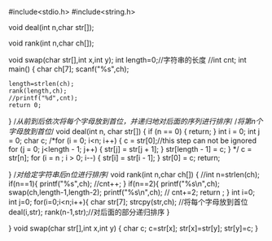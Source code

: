 #include<stdio.h>
#include<string.h>


void deal(int n,char str[]);

void rank(int n,char ch[]);

void swap(char str[],int x,int y);
int length=0;//字符串的长度 
//int cnt;
int main()
{
	char ch[7];
	scanf("%s",ch);
	
	length=strlen(ch);
	rank(length,ch); 
	//printf("%d",cnt);
	return 0;
}
/*从前到后依次将每个字母放到首位，并递归地对后面的序列进行排序*/
/*将第n个字母放到首位*/
void deal(int n, char str[])
{
	if (n == 0) {
		return;
	}
	int i = 0;
	int j = 0;
	char c;
	/*for (i = 0; i<n; i++) {
		c = str[0];//this step can not be ignored
		for (j = 0; j<length - 1; j++) {
			str[j] = str[j + 1];
		}
		str[length - 1] = c;
	}
	*/
	c = str[n];
	for (i = n ; i > 0; i--) {
		str[i] = str[i - 1];
	}
	str[0] = c;
	return;

}
/*对给定字符串后n位进行排序*/
void rank(int n,char ch[])
{
	//int n=strlen(ch);
	if(n==1){
		printf("%s",ch);
		//cnt++;
	}
	if(n==2){
		printf("%s\n",ch); 
		swap(ch,length-1,length-2);
		printf("%s\n",ch); 
	//	cnt+=2;
		return ;
	}
	int i=0;
	int j=0;
	for(i=0;i<n;i++){
		char str[7];
	    strcpy(str,ch);
	    //将每个字母放到首位 
	    deal(i,str);
	    rank(n-1,str);//对后面的部分递归排序 
	}
	
	
}
void swap(char str[],int x,int y)
{
	char c;
	c=str[x];
	str[x]=str[y];
	str[y]=c;
}


